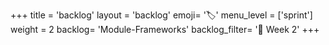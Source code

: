 +++
title = 'backlog'
layout = 'backlog'
emoji= '🏷️'
menu_level = ['sprint']
weight = 2
backlog= 'Module-Frameworks'
backlog_filter= '📅 Week 2'
+++
